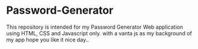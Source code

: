 # Password-Generator
This repository is intended for my Password Generator Web application using HTML, CSS and Javascript only. with a vanta js as my background of my app hope you like it nice day..
